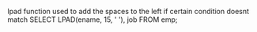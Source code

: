 lpad function used to add the spaces to the left if certain condition doesnt match
SELECT LPAD(ename, 15, ' '), job
FROM emp;